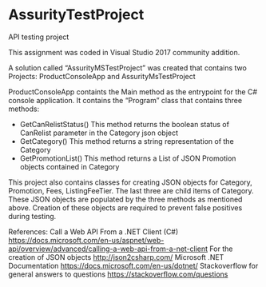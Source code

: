 # AssurityTestProject
API testing project

This assignment was coded in Visual Studio 2017 community addition.

A solution called “AssurityMSTestProject” was created that contains two Projects:
ProductConsoleApp and AssurityMsTestProject

ProductConsoleApp containts the Main method as the entrypoint for the C# console application. It contains the “Program” class that contains three methods:
- GetCanRelistStatus()
This method returns the boolean status of CanRelist parameter in the Category json object
- GetCategory()
This method returns a string representation of the Category
- GetPromotionList()
This method returns a List of JSON Promotion objects contained in Category

This project also contains classes for creating JSON objects for Category, Promotion, Fees, ListingFeeTier. The last three are child items of Category.
These JSON objects are populated by the three methods as mentioned above. Creation of these objects are required to prevent false positives during testing.

References:
Call a Web API From a .NET Client (C#)
https://docs.microsoft.com/en-us/aspnet/web-api/overview/advanced/calling-a-web-api-from-a-net-client
For the creation of JSON objects
http://json2csharp.com/
Microsoft .NET Documentation
https://docs.microsoft.com/en-us/dotnet/
Stackoverflow for general answers to questions
https://stackoverflow.com/questions



